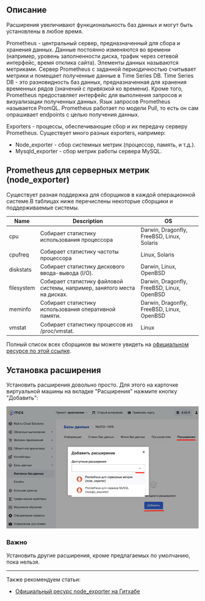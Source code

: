## Описание

Расширения увеличивают функциональность баз данных и могут быть установлены в любое время.

Prometheus - центральный сервер, предназначенный для сбора и хранения данных. Данные постоянно изменяются во времени (например, уровень заполненности диска, трафик через сетевой интерфейс, время отклика сайта). Элементы данных называются метриками. Сервер Prometheus с заданной периодичностью считывает метрики и помещает полученные данные в Time Series DB. Time Series DB - это разновидность баз данных, предназначенная для хранения временных рядов (значений с привязкой ко времени). Кроме того, Prometheus предоставляет интерфейс для выполнения запросов и визуализации полученных данных. Язык запросов Prometheus называется PromQL. Prometheus работает по модели Pull, то есть он сам опрашивает endpoints с целью получения данных.

Exporters - процессы, обеспечивающие сбор и их передачу серверу Prometheus. Существует много разных exporters, например:

- Node_exporter - сбор системных метрик (процессор, память, и т.д.).
- Mysqld_exporter - сбор метрик работы сервера MySQL.

## Prometheus для серверных метрик (node_exporter)

Существует разная поддержка для сборщиков в каждой операционной системе.В таблицах ниже перечислены некоторые сборщики и поддерживаемые системы.

| Name       | Description                                                               | OS                                         |
| ---------- |---------------------------------------------------------------------------| ------------------------------------------ |
| cpu        | Собирает статистику использования процессора                              | Darwin, Dragonfly, FreeBSD, Linux, Solaris |
| cpufreq    | Собирает статистику частоты процессора                                    | Linux, Solaris                             |
| diskstats  | Собирает статистику дискового ввода-вывода (I/O).                         | Darwin, Linux, OpenBSD                     |
| filesystem | Собирает статистику файловой системы, например, занятого места на дисках. | Darwin, Dragonfly, FreeBSD, Linux, OpenBSD |
| meminfo    | Собирает статистику использования оперативной памяти.                     | Darwin, Dragonfly, FreeBSD, Linux, OpenBSD |
| vmstat     | Собирает статистику процессов из /proc/vmstat.                            | Linux                                      |

Полный список всех сборщиков вы можете увидеть на [официальном ресурсе по этой ссылке](https://github.com/prometheus/node_exporter#collectors).

## Установка расширения

Установить расширения довольно просто. Для этого на карточке виртуальной машины на вкладке "Расширения" нажмите кнопку "Добавить":

![](./assets/1604483451702-1604483451702-png)

### **Важно**

Установить другие расширения, кроме предлагаемых по умолчанию, пока нельзя.

---

Также рекомендуем статьи:

- [](https://prometheus.io/download/#node_exporter)[Официальный ресурс node_exporter на Гитхабе](https://prometheus.io/download/#node_exporter)
